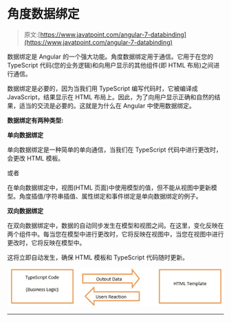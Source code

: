 # 角度数据绑定

> 原文:[https://www.javatpoint.com/angular-7-databinding](https://www.javatpoint.com/angular-7-databinding)

数据绑定是 Angular 的一个强大功能。角度数据绑定用于通信。它用于在您的 TypeScript 代码(您的业务逻辑)和向用户显示的其他组件(即 HTML 布局)之间进行通信。

数据绑定是必要的，因为当我们用 TypeScript 编写代码时，它被编译成 JavaScript，结果显示在 HTML 布局上。因此，为了向用户显示正确和自然的结果，适当的交流是必要的。这就是为什么在 Angular 中使用数据绑定。

**数据绑定有两种类型:**

**单向数据绑定**

单向数据绑定是一种简单的单向通信，当我们在 TypeScript 代码中进行更改时，会更改 HTML 模板。

或者

在单向数据绑定中，视图(HTML 页面)中使用模型的值，但不能从视图中更新模型。角度插值/字符串插值、属性绑定和事件绑定是单向数据绑定的例子。

**双向数据绑定**

在双向数据绑定中，数据的自动同步发生在模型和视图之间。在这里，变化反映在两个组件中。每当您在模型中进行更改时，它将反映在视图中，当您在视图中进行更改时，它将反映在模型中。

这将立即自动发生，确保 HTML 模板和 TypeScript 代码随时更新。

![Angular Databinding](img/5ec79b3280780783b4fe1874d3f877fc.png)

* * *